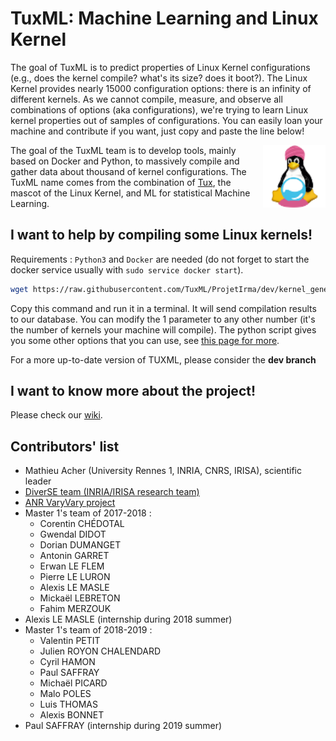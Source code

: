 ﻿# TuxML: Machine Learning and Linux Kernel


The goal of TuxML is to predict properties of Linux Kernel configurations (e.g., does the kernel compile? what's its size? does it boot?). 
The Linux Kernel provides nearly 15000 configuration options: there is an infinity of different kernels. 
As we cannot compile, measure, and observe all combinations of options (aka configurations), we're trying to learn Linux kernel properties out of samples of configurations.
You can easily loan your machine and contribute if you want, just copy and paste the line below!

<img align="right" width="100" height="100" src="miscellaneous/informations/tuxml_logo_small.png" alt="TuxML's Logo"/>

The goal of the TuxML team is to develop tools, mainly based on Docker and Python, to massively compile and gather data about thousand of kernel configurations.
The TuxML name comes from the combination of [Tux](https://en.wikipedia.org/wiki/Tux_(mascot)), the mascot of the Linux Kernel, and ML for statistical Machine Learning.

## I want to help by compiling some Linux kernels!

Requirements : `Python3` and `Docker` are needed (do not forget to start the docker service usually with `sudo service docker start`).

```bash
wget https://raw.githubusercontent.com/TuxML/ProjetIrma/dev/kernel_generator.py ; python3kernel_generator.py --dev 1
```

Copy this command and run it in a terminal. It will send compilation results to our database.
You can modify the 1 parameter to any other number (it's the number of kernels your machine will compile).
The python script gives you some other options that you can use, see [this page for more](https://github.com/TuxML/ProjetIrma/wiki/User_documentation#python-script-entry-point--kernel_generatorpy).

For a more up-to-date version of TUXML, please consider the **dev branch**

## I want to know more about the project!

Please check our [wiki](https://github.com/TuxML/ProjetIrma/wiki).

## Contributors' list

* Mathieu Acher (University Rennes 1, INRIA, CNRS, IRISA), scientific leader
* [DiverSE team (INRIA/IRISA research team)](http://www.diverse-team.fr/)
* [ANR VaryVary project](https://varyvary.github.io/)
* Master 1's team of 2017-2018 :
  - Corentin CHÉDOTAL
  - Gwendal DIDOT
  - Dorian DUMANGET
  - Antonin GARRET
  - Erwan LE FLEM
  - Pierre LE LURON
  - Alexis LE MASLE
  - Mickaël LEBRETON
  - Fahim MERZOUK
* Alexis LE MASLE (internship during 2018 summer)
* Master 1's team of 2018-2019 :
  - Valentin PETIT
  - Julien ROYON CHALENDARD
  - Cyril HAMON
  - Paul SAFFRAY
  - Michaël PICARD
  - Malo POLES
  - Luis THOMAS
  - Alexis BONNET
* Paul SAFFRAY (internship during 2019 summer)

